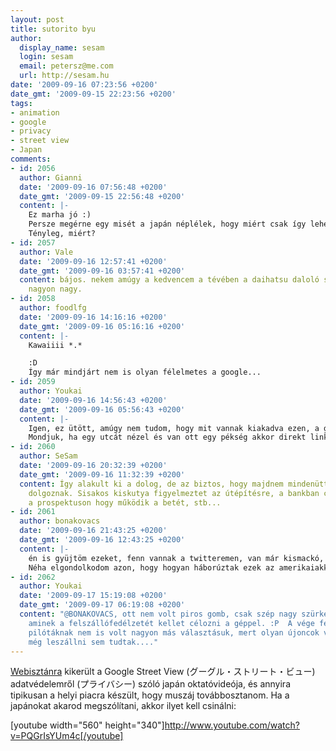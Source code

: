 ```yaml
---
layout: post
title: sutorito byu
author:
  display_name: sesam
  login: sesam
  email: petersz@me.com
  url: http://sesam.hu
date: '2009-09-16 07:23:56 +0200'
date_gmt: '2009-09-15 22:23:56 +0200'
tags:
- animation
- google
- privacy
- street view
- Japan
comments:
- id: 2056
  author: Gianni
  date: '2009-09-16 07:56:48 +0200'
  date_gmt: '2009-09-15 22:56:48 +0200'
  content: |-
    Ez marha jó :)
    Persze megérne egy misét a japán néplélek, hogy miért csak így lehet megszólítani.
    Tényleg, miért?
- id: 2057
  author: Vale
  date: '2009-09-16 12:57:41 +0200'
  date_gmt: '2009-09-16 03:57:41 +0200'
  content: bájos. nekem amúgy a kedvencem a tévében a daihatsu daloló szarvasa. az
    nagyon nagy.
- id: 2058
  author: foodlfg
  date: '2009-09-16 14:16:16 +0200'
  date_gmt: '2009-09-16 05:16:16 +0200'
  content: |-
    Kawaiiii *.*

    :D
    Így már mindjárt nem is olyan félelmetes a google...
- id: 2059
  author: Youkai
  date: '2009-09-16 14:56:43 +0200'
  date_gmt: '2009-09-16 05:56:43 +0200'
  content: |-
    Igen, ez ütött, amúgy nem tudom, hogy mit vannak kiakadva ezen, a google maps-on rohadt jól lehetne hirdetni, csak egy kicsit gondolkodni kéne a kereskedőknek a gugli tuti partner lenne....
    Mondjuk, ha egy utcát nézel és van ott egy pékség akkor direkt link, a weblapjukhoz, ezt csinálják most a hollandok mobiltelefonra... Amszterdamban, ha sétálsz és a mobilodon fent van az alkalmazás, akkor akár azt is kiírja, hogy az adott hotelben amit a kamerán keresztül nézel, van-e szabad szoba...
- id: 2060
  author: SeSam
  date: '2009-09-16 20:32:39 +0200'
  date_gmt: '2009-09-16 11:32:39 +0200'
  content: Így alakult ki a dolog, de az biztos, hogy majdnem mindenütt rajzfilmfigurákkal
    dolgoznak. Sisakos kiskutya figyelmeztet az útépítésre, a bankban cicák magyarázzák
    a prospektuson hogy működik a betét, stb...
- id: 2061
  author: bonakovacs
  date: '2009-09-16 21:43:25 +0200'
  date_gmt: '2009-09-16 12:43:25 +0200'
  content: |-
    én is gyüjtöm ezeket, fenn vannak a twitteremen, van már kismackó, aki figyelmeztet, hogy ne ragadjunk be a metróajtóba, meg kiselefántos terelőkorlát is.
    Néha elgondolkodom azon, hogy hogyan háborúztak ezek az amerikaiakkal annak idején? Ott is volt kisróka a pilótafülkében aki figyelmeztetett, hogy ne nyomják meg idő előtt a piros gombot, mert akkor a levegőben robban a kamikáze?
- id: 2062
  author: Youkai
  date: '2009-09-17 15:19:08 +0200'
  date_gmt: '2009-09-17 06:19:08 +0200'
  content: "@BONAKOVACS, ott nem volt piros gomb, csak szép nagy szürke anyahajó,
    aminek a felszállófedélzetét kellet célozni a géppel. :P  A vége felé a kamikaze
    pilótáknak nem is volt nagyon más választásuk, mert olyan újoncok voltak, akik
    még leszállni sem tudtak...."
---
```


[Webisztánra](http://webisztan.blog.hu/2009/09/15/google_street_view_toddler_edition) kikerült a Google Street View (グーグル・ストリート・ビュー) adatvédelemről (プライバシー) szóló japán oktatóvideója, és annyira tipikusan a helyi piacra készült, hogy muszáj továbbosztanom. Ha a japánokat akarod megszólítani, akkor ilyet kell csinálni:

[youtube width="560" height="340"]http://www.youtube.com/watch?v=PQGrIsYUm4c[/youtube]
